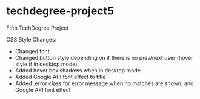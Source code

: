 # techdegree-project5
Fifth TechDegree Project

CSS Style Changes:
  - Changed font
  - Changed button style depending on if there is no prev/next user (hover style if in desktop mode)
  - Added hover box shadows when in desktop mode
  - Added Google API font effect to title
  - Added .error class for error message when no matches are shown, and Google API font effect
